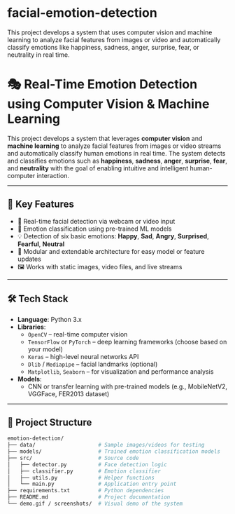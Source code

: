 # facial-emotion-detection
This project develops a system that uses computer vision and machine learning to analyze facial features from images or video and automatically classify emotions like happiness, sadness, anger, surprise, fear, or neutrality in real time.
# 🎭 Real-Time Emotion Detection using Computer Vision & Machine Learning

This project develops a system that leverages **computer vision** and **machine learning** to analyze facial features from images or video streams and automatically classify human emotions in real time. The system detects and classifies emotions such as **happiness**, **sadness**, **anger**, **surprise**, **fear**, and **neutrality** with the goal of enabling intuitive and intelligent human-computer interaction.

---

## 📌 Key Features

- 🎥 Real-time facial detection via webcam or video input
- 🤖 Emotion classification using pre-trained ML models
- 💡 Detection of six basic emotions: **Happy**, **Sad**, **Angry**, **Surprised**, **Fearful**, **Neutral**
- 🧠 Modular and extendable architecture for easy model or feature updates
- 🖼️ Works with static images, video files, and live streams

---

## 🛠️ Tech Stack

- **Language**: Python 3.x
- **Libraries**:
  - `OpenCV` – real-time computer vision
  - `TensorFlow` or `PyTorch` – deep learning frameworks (choose based on your model)
  - `Keras` – high-level neural networks API
  - `Dlib` / `Mediapipe` – facial landmarks (optional)
  - `Matplotlib`, `Seaborn` – for visualization and performance analysis
- **Models**:
  - CNN or transfer learning with pre-trained models (e.g., MobileNetV2, VGGFace, FER2013 dataset)

---

## 📂 Project Structure

```bash
emotion-detection/
├── data/                    # Sample images/videos for testing
├── models/                  # Trained emotion classification models
├── src/                     # Source code
│   ├── detector.py          # Face detection logic
│   ├── classifier.py        # Emotion classifier
│   ├── utils.py             # Helper functions
│   └── main.py              # Application entry point
├── requirements.txt         # Python dependencies
├── README.md                # Project documentation
└── demo.gif / screenshots/  # Visual demo of the system
